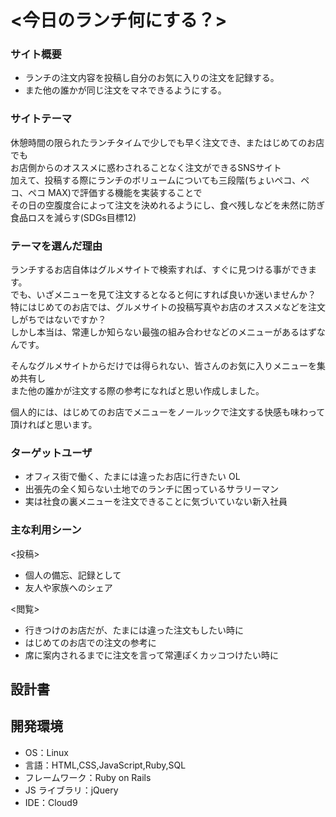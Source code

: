 # <今日のランチ何にする？>

### サイト概要

- ランチの注文内容を投稿し自分のお気に入りの注文を記録する。
- また他の誰かが同じ注文をマネできるようにする。

### サイトテーマ

休憩時間の限られたランチタイムで少しでも早く注文でき、またはじめてのお店でも<br>
お店側からのオススメに惑わされることなく注文ができるSNSサイト<br>
加えて、投稿する際にランチのボリュームについても三段階(ちょいペコ、ペコ、ペコ MAX)で評価する機能を実装することで<br>
その日の空腹度合によって注文を決めれるようにし、食べ残しなどを未然に防ぎ食品ロスを減らす(SDGs目標12)

### テーマを選んだ理由

ランチするお店自体はグルメサイトで検索すれば、すぐに見つける事ができます。<br>
でも、いざメニューを見て注文するとなると何にすれば良いか迷いませんか？<br>
特にはじめてのお店では、グルメサイトの投稿写真やお店のオススメなどを注文しがちではないですか？<br>
しかし本当は、常連しか知らない最強の組み合わせなどのメニューがあるはずなんです。

そんなグルメサイトからだけでは得られない、皆さんのお気に入りメニューを集め共有し<br>
また他の誰かが注文する際の参考になればと思い作成しました。<br>

個人的には、はじめてのお店でメニューをノールックで注文する快感も味わって頂ければと思います。

### ターゲットユーザ

- オフィス街で働く、たまには違ったお店に行きたい OL
- 出張先の全く知らない土地でのランチに困っているサラリーマン
- 実は社食の裏メニューを注文できることに気づいていない新入社員

### 主な利用シーン

<投稿>
- 個人の備忘、記録として
- 友人や家族へのシェア

<閲覧>
- 行きつけのお店だが、たまには違った注文もしたい時に
- はじめてのお店での注文の参考に
- 席に案内されるまでに注文を言って常連ぽくカッコつけたい時に

## 設計書


## 開発環境

- OS：Linux
- 言語：HTML,CSS,JavaScript,Ruby,SQL
- フレームワーク：Ruby on Rails
- JS ライブラリ：jQuery
- IDE：Cloud9
